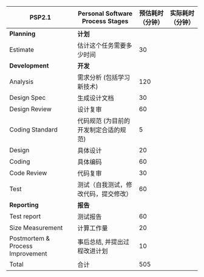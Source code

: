 PSP2.1 | Personal Software Process Stages | 预估耗时（分钟） | 实际耗时（分钟）
--- | --- | --- | --- 
**Planning** | **计划**
Estimate | 估计这个任务需要多少时间 | 30 |  
**Development** | **开发**
Analysis |  需求分析 (包括学习新技术) | 120 | 
Design Spec |  生成设计文档 | 30 | 
Design Review | 设计复审 | 60 | 
Coding Standard | 代码规范 (为目前的开发制定合适的规范) | 5 | 
Design | 具体设计 | 20 | 
Coding | 具体编码 | 60 | 
Code Review | 代码复审 | 30 | 
Test | 测试（自我测试，修改代码，提交修改）| 60 | 
**Reporting** | **报告**
Test report | 测试报告 | 60 | 
Size Measurement | 计算工作量 | 20 | 
Postmortem & Process Improvement |  事后总结, 并提出过程改进计划 | 10 | 
Total | 合计 | 505 | 
